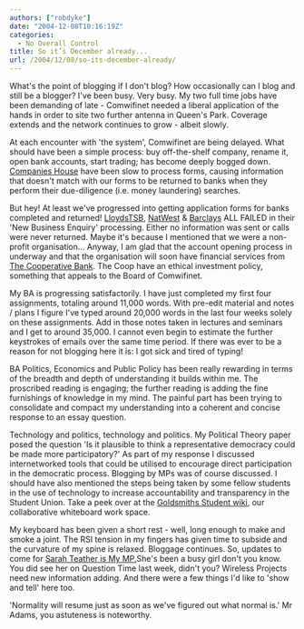 ```yaml
---
authors: ["robdyke"]
date: "2004-12-08T10:16:19Z"
categories:
  - No Overall Control
title: So it’s December already...
url: /2004/12/08/so-its-december-already/
---
```

What's the point of blogging if I don't blog? How occasionally can I blog and still be a blogger? I've been busy. Very busy. My two full time jobs have been demanding of late - Comwifinet needed a liberal application of the hands in order to site two further antenna in Queen's Park. Coverage extends and the network continues to grow - albeit slowly.

At each encounter with 'the system', Comwifinet are being delayed. What should have been a simple process: buy off-the-shelf company, rename it, open bank accounts, start trading; has become deeply bogged down. [Companies House](http://www.companieshouse.gov.uk/) have been slow to process forms, causing information that doesn't match with our forms to be returned to banks when they perform their due-diligence (i.e. money laundering) searches.

But hey! At least we've progressed into getting application forms for banks completed and returned! [LloydsTSB](http://www.lloydstsb.com/), [NatWest](http://www.natwest.com/) & [Barclays](http://www.barclays.com/) ALL FAILED in their 'New Business Enquiry' processing. Either no information was sent or calls were never returned. Maybe it's because I mentioned that we were a non-profit organisation... Anyway, I am glad that the account opening process in underway and that the organisation will soon have financial services from [The Cooperative Bank](http://www.co-operativebank.co.uk). The Coop have an ethical investment policy, something that appeals to the Board of Comwifinet.

My BA is progressing satisfactorily. I have just completed my first four assignments, totaling around 11,000 words. With pre-edit material and notes / plans I figure I've typed around 20,000 words in the last four weeks solely on these assignments. Add in those notes taken in lectures and seminars and I get to around 35,000. I cannot even begin to estimate the further keystrokes of emails over the same time period. If there was ever to be a reason for not blogging here it is: I got sick and tired of typing!

BA Politics, Economics and Public Policy has been really rewarding in terms of the breadth and depth of understanding it builds within me. The proscribed reading is engaging; the further reading is adding the fine furnishings of knowledge in my mind. The painful part has been trying to consolidate and compact my understanding into a coherent and concise response to an essay question.

Technology and politics, technology and politics. My Political Theory paper posed the question 'Is it plausible to think a representative democracy could be made more participatory?' As part of my response I discussed internetworked tools that could be utilised to encourage direct participation in the democratic process. Blogging by MPs was of course discussed. I should have also mentioned the steps being taken by some fellow students in the use of technology to increase accountability and transparency in the Student Union. Take a peek over at the [Goldsmiths Student wiki](http://gold.socialtools.net/), our collaborative whiteboard work space. 

My keyboard has been given a short rest - well, long enough to make and smoke a joint. The RSI tension in my fingers has given time to subside and the curvature of my spine is relaxed. Bloggage continues. So, updates to come for [Sarah Teather is My MP.](http://sarah-teather-mp.blogspot.com/)She's been a busy girl don't you know. You did see her on Question Time last week, didn't you? Wireless Projects need new information adding. And there were a few things I'd like to 'show and tell' here too.

'Normality will resume just as soon as we've figured out what normal is.' Mr Adams, you astuteness is noteworthy.